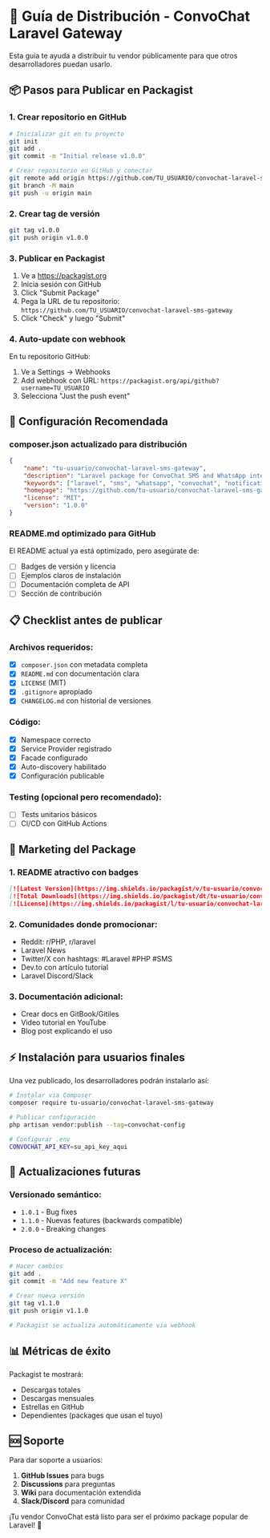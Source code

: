 # 🚀 Guía de Distribución - ConvoChat Laravel Gateway

Esta guía te ayuda a distribuir tu vendor públicamente para que otros desarrolladores puedan usarlo.

## 📦 Pasos para Publicar en Packagist

### 1. **Crear repositorio en GitHub**
```bash
# Inicializar git en tu proyecto
git init
git add .
git commit -m "Initial release v1.0.0"

# Crear repositorio en GitHub y conectar
git remote add origin https://github.com/TU_USUARIO/convochat-laravel-sms-gateway.git
git branch -M main
git push -u origin main
```

### 2. **Crear tag de versión**
```bash
git tag v1.0.0
git push origin v1.0.0
```

### 3. **Publicar en Packagist**
1. Ve a https://packagist.org
2. Inicia sesión con GitHub
3. Click "Submit Package"
4. Pega la URL de tu repositorio: `https://github.com/TU_USUARIO/convochat-laravel-sms-gateway`
5. Click "Check" y luego "Submit"

### 4. **Auto-update con webhook**
En tu repositorio GitHub:
1. Ve a Settings → Webhooks
2. Add webhook con URL: `https://packagist.org/api/github?username=TU_USUARIO`
3. Selecciona "Just the push event"

## 🔧 Configuración Recomendada

### **composer.json actualizado para distribución**
```json
{
    "name": "tu-usuario/convochat-laravel-sms-gateway",
    "description": "Laravel package for ConvoChat SMS and WhatsApp integration",
    "keywords": ["laravel", "sms", "whatsapp", "convochat", "notifications"],
    "homepage": "https://github.com/tu-usuario/convochat-laravel-sms-gateway",
    "license": "MIT",
    "version": "1.0.0"
}
```

### **README.md optimizado para GitHub**
El README actual ya está optimizado, pero asegúrate de:
- [ ] Badges de versión y licencia
- [ ] Ejemplos claros de instalación
- [ ] Documentación completa de API
- [ ] Sección de contribución

## 📋 Checklist antes de publicar

### **Archivos requeridos:**
- [x] `composer.json` con metadata completa
- [x] `README.md` con documentación clara
- [x] `LICENSE` (MIT)
- [x] `.gitignore` apropiado
- [x] `CHANGELOG.md` con historial de versiones

### **Código:**
- [x] Namespace correcto
- [x] Service Provider registrado
- [x] Facade configurado
- [x] Auto-discovery habilitado
- [x] Configuración publicable

### **Testing (opcional pero recomendado):**
- [ ] Tests unitarios básicos
- [ ] CI/CD con GitHub Actions

## 🎯 Marketing del Package

### **1. README atractivo con badges**
```markdown
[![Latest Version](https://img.shields.io/packagist/v/tu-usuario/convochat-laravel-sms-gateway.svg)](https://packagist.org/packages/tu-usuario/convochat-laravel-sms-gateway)
[![Total Downloads](https://img.shields.io/packagist/dt/tu-usuario/convochat-laravel-sms-gateway.svg)](https://packagist.org/packages/tu-usuario/convochat-laravel-sms-gateway)
[![License](https://img.shields.io/packagist/l/tu-usuario/convochat-laravel-sms-gateway.svg)](https://packagist.org/packages/tu-usuario/convochat-laravel-sms-gateway)
```

### **2. Comunidades donde promocionar:**
- Reddit: r/PHP, r/laravel
- Laravel News
- Twitter/X con hashtags: #Laravel #PHP #SMS
- Dev.to con artículo tutorial
- Laravel Discord/Slack

### **3. Documentación adicional:**
- Crear docs en GitBook/Gitiles
- Video tutorial en YouTube
- Blog post explicando el uso

## ⚡ Instalación para usuarios finales

Una vez publicado, los desarrolladores podrán instalarlo así:

```bash
# Instalar via Composer
composer require tu-usuario/convochat-laravel-sms-gateway

# Publicar configuración
php artisan vendor:publish --tag=convochat-config

# Configurar .env
CONVOCHAT_API_KEY=su_api_key_aqui
```

## 🔄 Actualizaciones futuras

### **Versionado semántico:**
- `1.0.1` - Bug fixes
- `1.1.0` - Nuevas features (backwards compatible)
- `2.0.0` - Breaking changes

### **Proceso de actualización:**
```bash
# Hacer cambios
git add .
git commit -m "Add new feature X"

# Crear nueva versión
git tag v1.1.0
git push origin v1.1.0

# Packagist se actualiza automáticamente via webhook
```

## 📊 Métricas de éxito

Packagist te mostrará:
- Descargas totales
- Descargas mensuales
- Estrellas en GitHub
- Dependientes (packages que usan el tuyo)

## 🆘 Soporte

Para dar soporte a usuarios:
1. **GitHub Issues** para bugs
2. **Discussions** para preguntas
3. **Wiki** para documentación extendida
4. **Slack/Discord** para comunidad

¡Tu vendor ConvoChat está listo para ser el próximo package popular de Laravel! 🚀